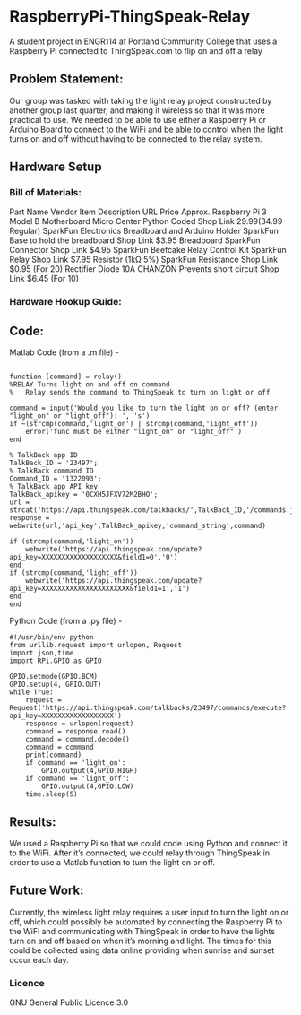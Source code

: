 # RaspberryPi-ThingSpeak-Relay
A student project in ENGR114 at Portland Community College that uses a Raspberry Pi connected to ThingSpeak.com to flip on and off a relay

## Problem Statement: 

Our group was tasked with taking the light relay project constructed by another group last quarter, and making it wireless so that it was more practical to use. We needed to be able to use either a Raspberry Pi or Arduino Board to connect to the WiFi and be able to control when the light turns on and off without having to be connected to the relay system.

## Hardware Setup

### Bill of Materials:

Part Name
Vendor
Item Description
URL
Price Approx.
Raspberry Pi 3 Model B Motherboard
Micro Center
Python Coded
Shop Link
$29.99
($34.99 Regular)
SparkFun Electronics Breadboard and Arduino Holder
SparkFun
Base to hold the breadboard
Shop Link
$3.95
Breadboard
SparkFun
Connector
Shop Link
$4.95
SparkFun Beefcake Relay Control Kit
SparkFun
Relay
Shop Link
$7.95
Resistor (1kΩ 5%)
SparkFun
Resistance
Shop Link
$0.95 (For 20)
Rectifier Diode 10A
CHANZON
Prevents short circuit
Shop Link
$6.45 (For 10)

### Hardware Hookup Guide:


## Code: 

Matlab Code (from a .m file) - 

```

function [command] = relay()
%RELAY Turns light on and off on command
%   Relay sends the command to ThingSpeak to turn on light or off

command = input('Would you like to turn the light on or off? (enter "light_on" or "light_off"): ', 's')
if ~(strcmp(command,'light_on') | strcmp(command,'light_off'))
    error('func must be either "light_on" or "light_off"')  
end

% TalkBack app ID
TalkBack_ID = '23497'; 
% TalkBack command ID
Command_ID = '1322093'; 
% TalkBack app API key
TalkBack_apikey = '0CXH5JFXV72M2BHO'; 
url =  strcat('https://api.thingspeak.com/talkbacks/',TalkBack_ID,'/commands.json');
response = webwrite(url,'api_key',TalkBack_apikey,'command_string',command)

if (strcmp(command,'light_on'))
    webwrite('https://api.thingspeak.com/update?api_key=XXXXXXXXXXXXXXXXXXX&field1=0','0')
end
if (strcmp(command,'light_off'))
    webwrite('https://api.thingspeak.com/update?api_key=XXXXXXXXXXXXXXXXXXXXXX&field1=1','1')
end
end

```

Python Code (from a .py file) - 

```
#!/usr/bin/env python
from urllib.request import urlopen, Request
import json,time
import RPi.GPIO as GPIO

GPIO.setmode(GPIO.BCM)
GPIO.setup(4, GPIO.OUT)
while True:
    request = Request('https://api.thingspeak.com/talkbacks/23497/commands/execute?api_key=XXXXXXXXXXXXXXXXXX')
    response = urlopen(request)
    command = response.read()
    command = command.decode()
    command = command
    print(command)
    if command == 'light_on':
        GPIO.output(4,GPIO.HIGH)
    if command == 'light_off':
        GPIO.output(4,GPIO.LOW)
    time.sleep(5)  
```

## Results:

We used a Raspberry Pi so that we could code using Python and connect it to the WiFi. After it’s connected, we could relay through ThingSpeak in order to use a Matlab function to turn the light on or off. 




## Future Work:

Currently, the wireless light relay requires a user input to turn the light on or off, which could possibly be automated by connecting the Raspberry Pi to the WiFi and communicating with ThingSpeak in order to have the lights turn on and off based on when it’s morning and light. The times for this could be collected using data online providing when sunrise and sunset occur each day.

### Licence

GNU General Public Licence 3.0
